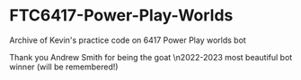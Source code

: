 # FTC6417-Power-Play-Worlds
Archive of Kevin's practice code on 6417 Power Play worlds bot

Thank you Andrew Smith for being the goat
\n2022-2023 most beautiful bot winner (will be remembered!)
